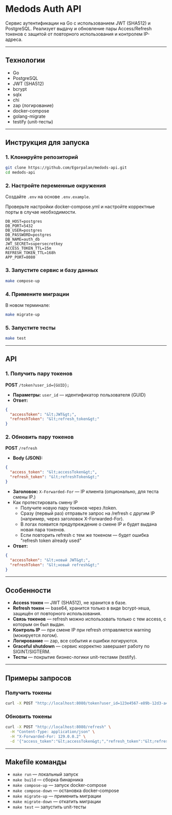 # Medods Auth API

Сервис аутентификации на Go с использованием JWT (SHA512) и PostgreSQL.
Реализует выдачу и обновление пары Access/Refresh токенов с защитой от повторного использования и контролем IP-адреса.

---

## Технологии

- Go
- PostgreSQL
- JWT (SHA512)
- bcrypt
- sqlx
- chi
- zap (логирование)
- docker-compose
- golang-migrate
- testify (unit-тесты)

---

## Инструкция для запуска

### 1. Клонируйте репозиторий

```bash
git clone https://github.com/Egorpalan/medods-api.git
cd medods-api
```


### 2. Настройте переменные окружения

Создайте `.env` на основе `.env.example`.

Проверьте настройки docker-compose.yml и настройте корректные порты в случае необходимости.

```env
DB_HOST=postgres
DB_PORT=5432
DB_USER=postgres
DB_PASSWORD=postgres
DB_NAME=auth_db
JWT_SECRET=supersecretkey
ACCESS_TOKEN_TTL=15m
REFRESH_TOKEN_TTL=168h
APP_PORT=8080
```


### 3. Запустите сервис и базу данных

```bash
make compose-up
```


### 4. Примените миграции

В новом терминале:

```bash
make migrate-up
```


### 5. Запустите тесты

```bash
make test
```

---

## API

### 1. Получить пару токенов

**POST** `/token?user_id={GUID};`

- **Параметры:**
  `user_id` — идентификатор пользователя (GUID)
- **Ответ:**

```json
{
  "accessToken": "&lt;JWT&gt;",
  "refreshToken": "&lt;refresh_token&gt;"
}
```


### 2. Обновить пару токенов

**POST** `/refresh`

- **Body (JSON):**

```json
{
  "access_token": "&lt;accessToken&gt;",
  "refresh_token": "&lt;refreshToken&gt;"
}
```

- **Заголовок:**
  `X-Forwarded-For` — IP клиента (опционально, для теста смены IP.)
- Как протестировать смену IP
  * Получите новую пару токенов через /token.
  * Сразу (первый раз) отправьте запрос на /refresh с другим IP (например, через заголовок X-Forwarded-For).
  * В логах появится предупреждение о смене IP и будет выдана новая пара токенов.
  * Если повторить refresh с тем же токеном — будет ошибка "refresh token already used"
- **Ответ:**

```json
{
  "accessToken": "&lt;новый JWT&gt;",
  "refreshToken": "&lt;новый refresh&gt;"
}
```

---

## Особенности

- **Access токен** — JWT (SHA512), не хранится в базе.
- **Refresh токен** — base64, хранится только в виде bcrypt-хеша, защищён от повторного использования.
- **Связь токенов** — refresh можно использовать только с тем access, с которым он был выдан.
- **Контроль IP** — при смене IP при refresh отправляется warning (мокируется логом).
- **Логирование** — zap, все события и ошибки логируются.
- **Graceful shutdown** — сервис корректно завершает работу по SIGINT/SIGTERM.
- **Тесты** — покрытие бизнес-логики unit-тестами (testify).

---

## Примеры запросов

### Получить токены

```bash
curl -X POST "http://localhost:8080/token?user_id=123e4567-e89b-12d3-a456-426614174000"
```


### Обновить токены

```bash
curl -X POST "http://localhost:8080/refresh" \
  -H "Content-Type: application/json" \
  -H "X-Forwarded-For: 129.0.0.2" \
  -d '{"access_token":"&lt;accessToken&gt;","refresh_token":"&lt;refreshToken&gt;"}'
```

---

## Makefile команды

- `make run` — локальный запуск
- `make build` — сборка бинарника
- `make compose-up` — запуск docker-compose
- `make compose-down` — остановка docker-compose
- `make migrate-up` — применить миграции
- `make migrate-down` — откатить миграции
- `make test` — запустить unit-тесты

